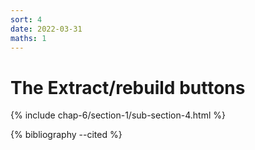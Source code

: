 ```yaml
---
sort: 4
date: 2022-03-31
maths: 1
---
```


# The Extract/rebuild buttons

{% include chap-6/section-1/sub-section-4.html %}

{% bibliography --cited %}

